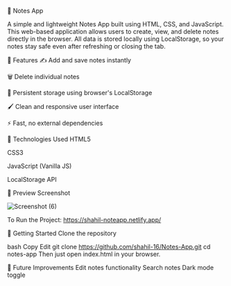 📝 Notes App

A simple and lightweight Notes App built using HTML, CSS, and JavaScript. This web-based application allows users to create, view, and delete notes directly in the browser. All data is stored locally using LocalStorage, so your notes stay safe even after refreshing or closing the tab.

🔧 Features ✍ Add and save notes instantly

🗑 Delete individual notes

💾 Persistent storage using browser's LocalStorage

🖌 Clean and responsive user interface

⚡ Fast, no external dependencies

🚀 Technologies Used HTML5

CSS3

JavaScript (Vanilla JS)

LocalStorage API

📸 Preview Screenshot

![Screenshot (6)](https://github.com/user-attachments/assets/1d216770-9283-48db-9a85-bb11b757c4e7)



To Run the Project: https://shahil-noteapp.netlify.app/

📁 Getting Started Clone the repository

bash Copy Edit git clone https://github.com/shahil-16/Notes-App.git cd notes-app Then just open index.html in your browser.

📌 Future Improvements Edit notes functionality Search notes Dark mode toggle
